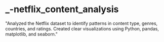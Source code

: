 # _-netflix_content_analysis
"Analyzed the Netflix dataset to identify patterns in content type, genres, countries, and ratings. Created clear visualizations using Python, pandas, matplotlib, and seaborn."
